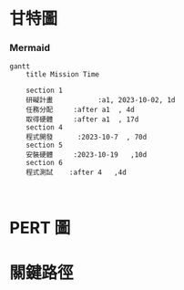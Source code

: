 # 甘特圖
### Mermaid
```mermaid
gantt
    title Mission Time

    section 1
    研礙計畫           :a1, 2023-10-02, 1d
    任務分配     :after a1  , 4d
    取得硬體     :after a1  , 17d
    section 4
    程式開發      :2023-10-7  , 70d
    section 5
    安裝硬體     :2023-10-19   ,10d
    section 6
    程式測試    :after 4   ,4d



```
# PERT 圖

# 關鍵路徑
